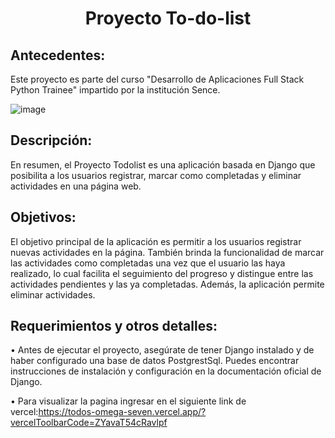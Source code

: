 <div align="center">
  <h1>Proyecto To-do-list </h1>
</div>

## Antecedentes:

Este proyecto es parte del curso "Desarrollo de Aplicaciones Full Stack Python Trainee" impartido por la institución Sence. 

![image](https://github.com/David-Alfredo-Concha-Cid/todolist/assets/113479167/4159ae87-75ad-4546-9229-46256daf0248)


## Descripción:

En resumen, el Proyecto Todolist es una aplicación basada en Django que posibilita a los usuarios registrar, marcar como completadas y eliminar actividades en una página web.

##	Objetivos:

El objetivo principal de la aplicación es permitir a los usuarios registrar nuevas actividades en la página. También brinda la funcionalidad de marcar las actividades como completadas una vez que el usuario las haya realizado, lo cual facilita el seguimiento del progreso y distingue entre las actividades pendientes y las ya completadas. Además, la aplicación permite eliminar actividades.



## Requerimientos y otros detalles:

•	Antes de ejecutar el proyecto, asegúrate de tener Django instalado y de haber configurado una base de datos PostgrestSql. Puedes encontrar instrucciones de instalación y configuración en la documentación oficial de Django.

• Para visualizar la pagina ingresar en el siguiente link de vercel:https://todos-omega-seven.vercel.app/?vercelToolbarCode=ZYavaT54cRavlpf


